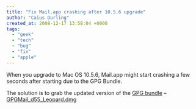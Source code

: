 ```yaml
---
title: "Fix Mail.app crashing after 10.5.6 upgrade"
author: "Caius Durling"
created_at: 2008-12-17 13:58:04 +0000
tags:
  - "geek"
  - "tech"
  - "bug"
  - "fix"
  - "apple"
---
```


When you upgrade to Mac OS 10.5.6, Mail.app might start crashing a few seconds after starting due to the GPG Bundle.

The solution is to grab the updated version of the [GPG bundle][gpg-site] – [GPGMail\_d55\_Leopard.dmg][dmg]

[gpg-site]: http://www.sente.ch/software/GPGMail/English.lproj/GPGMail.html
[dmg]: http://www.sente.ch/pub/beta/GPGMail_d55_Leopard.dmg
